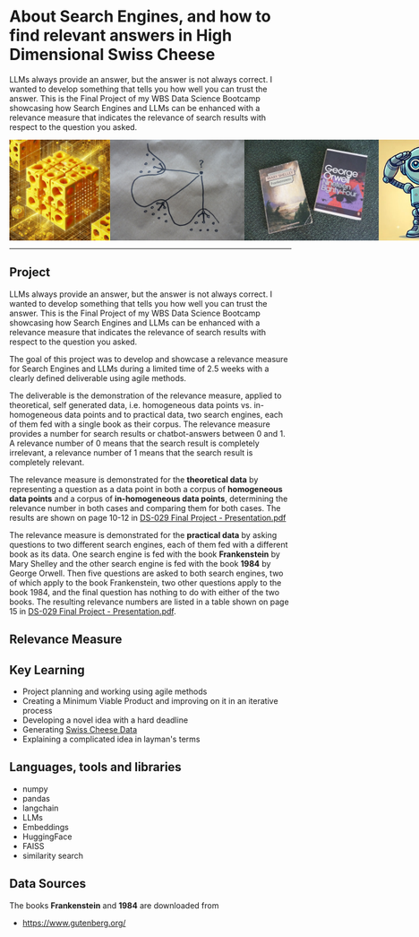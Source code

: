 # About Search Engines, and how to find relevant answers in High Dimensional Swiss Cheese
LLMs always provide an answer, but the answer is not always correct. I wanted to develop something that tells you how well you can trust the answer. This is the Final Project of my WBS Data Science Bootcamp showcasing how Search Engines and LLMs can be enhanced with a relevance measure that indicates the relevance of search results with respect to the question you asked.

<div style="display: flex;">
  <img src="images/high_dimensional_cheese.jpg" style="height: 180px;">
  <img src="images/P1120589.JPG" style="height: 180px;"> 
  <img src="images/frankenstein_1984.jpg" style="height: 180px;">
  <img src="images/robotsalut.png" style="height: 180px;">
</div>

----
## Project
LLMs always provide an answer, but the answer is not always correct. I wanted to develop something that tells you how well you can trust the answer. This is the Final Project of my WBS Data Science Bootcamp showcasing how Search Engines and LLMs can be enhanced with a relevance measure that indicates the relevance of search results with respect to the question you asked.

The goal of this project was to develop and showcase a relevance measure for Search Engines and LLMs during a limited time of 2.5 weeks with a clearly defined deliverable using agile methods.  
 
The deliverable is the demonstration of the relevance measure, applied to theoretical, self generated data, i.e. homogeneous data points vs. in-homogeneous data points and to practical data, two search engines, each of them fed with a single book as their corpus. The relevance measure provides a number for search results or chatbot-answers between 0 and 1. A relevance number of 0 means that the search result is completely irrelevant, a relevance number of 1 means that the search result is completely relevant. 

The relevance measure is demonstrated for the **theoretical data** by representing a question as a data point in both a corpus of **homogeneous data points** and a corpus of **in-homogeneous data points**, determining the relevance number in both cases and comparing them for both cases. The results are shown on page 10-12 in [DS-029 Final Project - Presentation.pdf](DS-029%20Final%20Project%20-%20Presentation.pdf)

The relevance measure is demonstrated for the **practical data** by asking questions to two different search engines, each of them fed with a different book as its data. One search engine is fed with the book **Frankenstein** by Mary Shelley and the other search engine is fed with the book **1984** by George Orwell. Then five questions are asked to both search engines, two of which apply to the book Frankenstein, two other questions apply to the book 1984, and the final question has nothing to do with either of the two books. The resulting relevance numbers are listed in a table shown on page 15 in [DS-029 Final Project - Presentation.pdf](DS-029%20Final%20Project%20-%20Presentation.pdf).  

## Relevance Measure

## Key Learning

- Project planning and working using agile methods
- Creating a Minimum Viable Product and improving on it in an iterative process
- Developing a novel idea with a hard deadline
- Generating [Swiss Cheese Data](https://medium.com/@r.struikmans/how-to-make-n-dimensional-swiss-cheese-ef9401b8c1de)
- Explaining a complicated idea in layman's terms


## Languages, tools and libraries
- numpy
- pandas
- langchain
- LLMs
- Embeddings
- HuggingFace
- FAISS
- similarity search

## Data Sources
The books **Frankenstein** and **1984** are downloaded from
- https://www.gutenberg.org/
